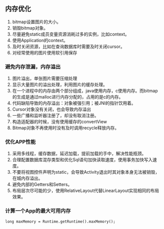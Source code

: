 ## 内存优化

   1. bitmap设置图片的大小。
   2. 销毁bitmap对象。
   3. 尽量避免static成员变量资源消耗过多的实例，比如context。
   4. 使用Application的context。
   5. 及时关闭资源，比如在查询数据库时需要及时关闭cursor。
   6. 对经常使用的图片使用软引用保存
   
### 避免内存泄漏，内存溢出

   1. 图片溢出，单张图片需要压缩处理
   2. 显示大量图片的溢出处理，利用图片的缓存处理。
   3. 在一个进程中的内存由两个部分组成，java使用内存，c使用内存。而bitmap的生成是通过malloc进行内存分配的，占用的是c的内存。
   4. 代码缺陷导致的内存溢出：对象被强引用；被JNI的指针饮用着。
   5. Cursor对象没有关闭，也会导致内存溢出
   6. 一些广播和监听器注册了，却没有取消注册。
   7. 构造适配器的时候，没有使用缓存的convertView
   8. Bitmap对象不再使用时没有及时调用recycle释放内存。



### 优化APP性能

   1. 采用多线程，缓存数据，延迟加载，提前加载的手中，解决性能瓶颈。
   2. 合理配置数据库混存类型和优化Sql语句加快读取速度，使用事务加快写入速度。
   3. 不要将视图控件声明为static，会导致Activity退出时其对象本身无法被销毁，在城内存溢出。
   4. 避免内部的Getters和Setters。
   5. 布局层次尽可能的少，使用RelativeLayout代替LinearLayout实现相同的布局效果。
   
### 计算一个App的最大可用内存
     
``` 
long maxMemory = Runtime.getRuntime().maxMemory();

```     




























